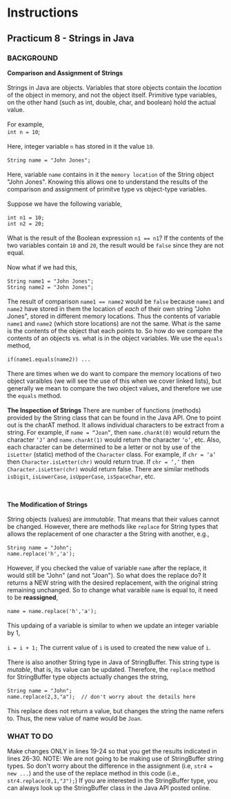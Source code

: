 # Instructions

## Practicum 8 - Strings in Java

### BACKGROUND<br>
**Comparison and Assignment of Strings**<br><br>
Strings in Java are objects. Variables that store objects contain
the *location* of the object in memory, and not the object
itself. Primitive type variables, on the other hand (such as int, double, char, and boolean) hold the actual value.<br><br>
For example,<br>
`int n = 10`;<br><br>
Here, integer variable `n` has stored in it the value `10`.<br><br>
`String name = "John Jones";`<br><br>
Here, variable `name` contains in it the `memory location` of the
String object "John Jones". Knowing this allows one to understand the results of the comparison and assignment of primitve type vs object-type variables.
<br><br>
Suppose we have the following variable,<br><br>
`int n1 = 10;`<br>
`int n2 = 20;`
<br><br>
What is the result of the Boolean expression `n1 == n1`? If
the contents of the two variables contain `10` and `20`, the result would be `false` since they are not equal.<br><br>
Now what if we had this,<br><br>
`String name1 = "John Jones";`<br>
`String name2 = "John Jones";`
<br><br>
The result of comparison `name1 == name2` would be `false` because `name1` and `name2` have stored in them the location of *each*
of their own string "John Jones", stored in different
memory locations. Thus the contents of variable `name1` and `name2`
(which store locations) are not the same. What *is* the same is the 
contents of the object
that each points to. So how do we compare the contents of an
objects vs. what is in the object variables. We use the `equals`
method,<br><br>
`if(name1.equals(name2)) ...`
<br><br>
There are times when we do want to compare the memory locations
of two object varaibles (we will see the use of this when we
cover linked lists), but generally we mean to compare the two
object values, and therefore we use the `equals` method.
<br><br>**The Inspection of Strings**
There are number of functions (methods) provided by the String class that can be found in the Java API.
One to point out is the charAT method. It allows individual characters to be extract from a string.
For example, if `name = “Joan”`,  then `name.charAt(0)` would return the character `‘J’` and  `name.charAt(1)` would return the character `‘o’`, etc.
Also, each character can be determined to be a letter or not by use of the `isLetter` (static) method of the `Character` class. For example, if `chr = ‘a’` then `Character.isLetter(chr)` would return true. If `chr = ‘,’` then `Character.isLetter(chr)` would return false.
There are similar methods `isDigit`, `isLowerCase`, `isUpperCase`, `isSpaceChar`, etc.

<br><br>
**The Modification of Strings**
<br><br>
String objects (values) are *immutable*. That means that their
values cannot be changed. However, there are methods like
`replace` for String types that allows the replacement of
one character a the String with another, e.g.,
<br><br>
`String name = "John";`<br>
`name.replace('h','a');`
<br><br>
However, if you checked the value of variable `name` after the
replace, it would still be "John" (and not "Joan"). So what does
the replace do? It returns a NEW string with the desired
replacement, with the original string remaining unchanged. So
to change what varaible `name` is equal to, it need to be
**reassigned**,<br><br>
`name = name.replace('h','a');`<br><br>
This updaing of a variable is similar to when we update
an integer variable by 1,<br><br>
`i = i + 1;`
The current value of `i` is used to created the new 
value of `i`.
<br><br>
There is also another String type in Java of StringBuffer.
This string type is *mutable*, that is, its value can be
updated. Therefore, the `replace` method for StringBuffer
type objects actually changes the string,<br><br>
`String name = "John";`<br>
`name.replace(2,3,"a");  // don't worry about the details here`<br>
<br>
This replace does not return a value, but changes the string
the name refers to. Thus, the new value of name would be
`Joan`.
<br>
### WHAT TO DO<br>
Make changes ONLY in lines 19-24 so that you get the results
indicated in lines 26-30. NOTE: We are not going to be making
use of StringBuffer string types. So don't worry about the
difference in the assignment (i.e, `str4 = new ...`) and the use 
of the replace method in this code (i.e., `str4.replace(0,1,"J");`)
If you are interested in the StringBuffer type, you can always
look up the StringBuffer class in the Java API posted online.
